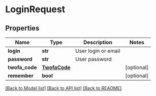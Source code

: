 # LoginRequest

## Properties
Name | Type | Description | Notes
------------ | ------------- | ------------- | -------------
**login** | **str** | User login or email | 
**password** | **str** | User password | 
**twofa_code** | [**TwofaCode**](TwofaCode.md) |  | [optional] 
**remember** | **bool** |  | [optional] 

[[Back to Model list]](../README.md#documentation-for-models) [[Back to API list]](../README.md#documentation-for-api-endpoints) [[Back to README]](../README.md)



